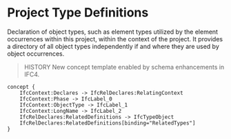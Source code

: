 Project Type Definitions
========================

Declaration of object types, such as element types utilized by the element occurrences within this project, within the context of the project. It provides a directory of all object types independently if and where they are used by object occurrences.

> HISTORY  New concept template enabled by schema enhancements in IFC4.

```
concept {
    IfcContext:Declares -> IfcRelDeclares:RelatingContext
    IfcContext:Phase -> IfcLabel_0
    IfcContext:ObjectType -> IfcLabel_1
    IfcContext:LongName -> IfcLabel_2
    IfcRelDeclares:RelatedDefinitions -> IfcTypeObject
    IfcRelDeclares:RelatedDefinitions[binding="RelatedTypes"]
}
```
